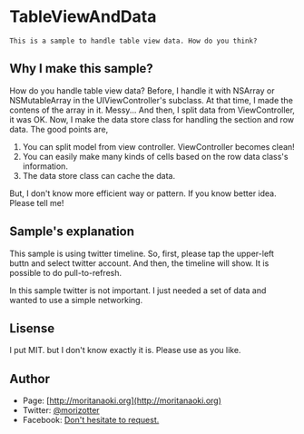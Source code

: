 TableViewAndData
================

```
This is a sample to handle table view data. How do you think?
```

Why I make this sample?
---------------------------

How do you handle table view data? Before, I handle it with NSArray or NSMutableArray in the UIViewController's subclass. At that time, I made the contens of the array in it. Messy... And then, I split data from ViewController, it was OK. Now, I make the data store class for handling the section and row data. The good points are,

1. You can split model from view controller. ViewController becomes clean!
2. You can easily make many kinds of cells based on the row data class's information.
3. The data store class can cache the data.

But, I don't know more efficient way or pattern. If you know better idea. Please tell me!

Sample's explanation
---------------------

This sample is using twitter timeline. So, first, please tap the upper-left buttn and select twitter account. And then, the timeline will show. It is possible to do pull-to-refresh. 

In this sample twitter is not important. I just needed a set of data and wanted to use a simple networking.

Lisense
--------

I put MIT. but I don't know exactly it is. Please use as you like.

Author
-------

- Page: [http://moritanaoki.org](http://moritanaoki.org)
- Twitter: [@morizotter](http://twitter.com/morizotter)
- Facebook: [Don't hesitate to request.](http://facebook.com/morizotter)